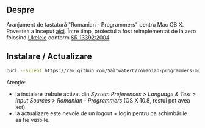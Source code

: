 ## Despre

Aranjament de tastatură "Romanian - Programmers" pentru Mac OS X. Povestea a început [aici](http://www.saltwaterc.ro/romanian-programmers-pentru-os-x-modificat.html). Între timp, proiectul a fost reimplementat de la zero folosind [Ukelele](http://scripts.sil.org/cms/scripts/page.php?site_id=nrsi&id=ukelele) conform [SR 13392:2004](http://www.secarica.ro/std/sr_13392_2004_08_03.pdf).

## Instalare / Actualizare

```bash
curl --silent https://raw.github.com/SaltwaterC/romanian-programmers-mac/master/install.sh | bash
```

Atenție:
 * la instalare trebuie activat din *System Preferences > Language & Text > Input Sources > Romanian - Programmers* (OS X 10.8, restul pot avea set).
 * la actualizare este nevoie de un logout + login pentru ca schimbările să fie vizibile.
